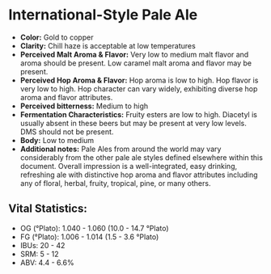 # International-Style Pale Ale

- **Color:** Gold to copper
- **Clarity:** Chill haze is acceptable at low temperatures
- **Perceived Malt Aroma & Flavor:** Very low to medium malt flavor and aroma should be present. Low caramel malt aroma and flavor may be present.
- **Perceived Hop Aroma & Flavor:** Hop aroma is low to high. Hop flavor is very low to high. Hop character can vary widely, exhibiting diverse hop aroma and flavor attributes.
- **Perceived bitterness:** Medium to high
- **Fermentation Characteristics:** Fruity esters are low to high. Diacetyl is usually absent in these beers but may be present at very low levels. DMS should not be present.
- **Body:** Low to medium
- **Additional notes:** Pale Ales from around the world may vary considerably from the other pale ale styles defined elsewhere within this document. Overall impression is a well-integrated, easy drinking, refreshing ale with distinctive hop aroma and flavor attributes including any of floral, herbal, fruity, tropical, pine, or many others.

## Vital Statistics:

- OG (°Plato): 1.040 - 1.060 (10.0 - 14.7 °Plato)
- FG (°Plato): 1.006 - 1.014 (1.5 - 3.6 °Plato)
- IBUs: 20 - 42
- SRM: 5 - 12
- ABV: 4.4 - 6.6%
